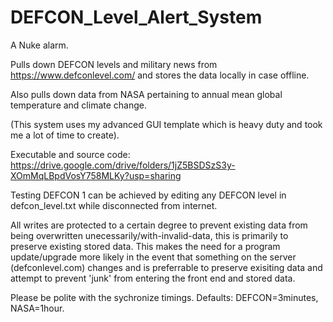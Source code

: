 # DEFCON_Level_Alert_System

A Nuke alarm.

Pulls down DEFCON levels and military news from https://www.defconlevel.com/ and stores the data locally in case offline.

Also pulls down data from NASA pertaining to annual mean global temperature and climate change.

(This system uses my advanced GUI template which is heavy duty and took me a lot of time to create).

Executable and source code:
https://drive.google.com/drive/folders/1jZ5BSDSzS3y-XOmMqLBpdVosY758MLKy?usp=sharing


Testing DEFCON 1 can be achieved by editing any DEFCON level in defcon_level.txt while disconnected
from internet.

All writes are protected to a certain degree to prevent existing data from being overwritten unecessarily/with-invalid-data, this is primarily to preserve existing stored data. This makes the need for a program update/upgrade more likely in the event that something on the server (defconlevel.com) changes and is preferrable to preserve exisiting data and attempt to prevent 'junk' from entering the front end and stored data.

Please be polite with the sychronize timings.
Defaults: DEFCON=3minutes, NASA=1hour.
